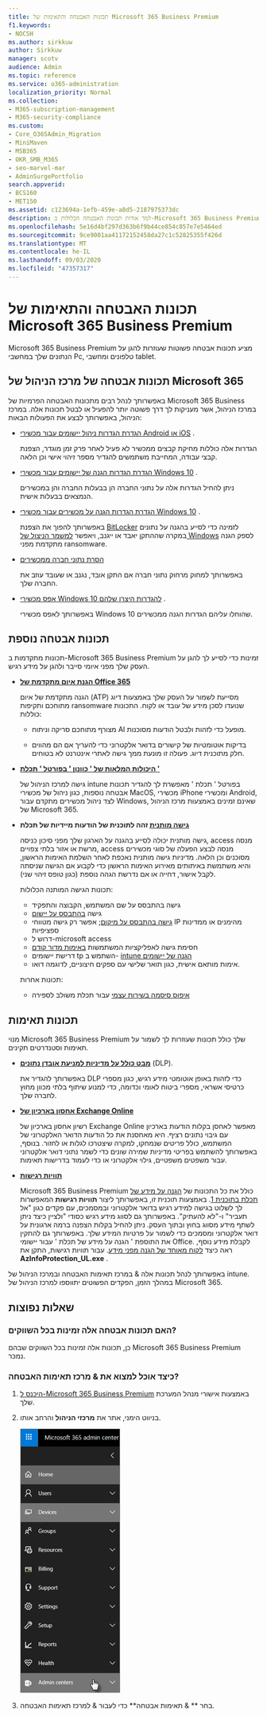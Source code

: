 ```yaml
---
title: תכונות האבטחה והתאימות של Microsoft 365 Business Premium
f1.keywords:
- NOCSH
ms.author: sirkkuw
author: Sirkkuw
manager: scotv
audience: Admin
ms.topic: reference
ms.service: o365-administration
localization_priority: Normal
ms.collection:
- M365-subscription-management
- M365-security-compliance
ms.custom:
- Core_O365Admin_Migration
- MiniMaven
- MSB365
- OKR_SMB_M365
- seo-marvel-mar
- AdminSurgePortfolio
search.appverid:
- BCS160
- MET150
ms.assetid: c123694a-1efb-459e-a8d5-2187975373dc
description: למד אודות תכונות האבטחה הכלולות ב-Microsoft 365 Business Premium כדי לסייע בהגנה על הנתונים שלך במחשבי Pc, טלפונים ומחשבי tablet.
ms.openlocfilehash: 5e16d4bf297d363b6f9b44ce854c857e7e5464ed
ms.sourcegitcommit: 9ce9001aa41172152458da27c1c52825355f426d
ms.translationtype: MT
ms.contentlocale: he-IL
ms.lasthandoff: 09/03/2020
ms.locfileid: "47357317"
---
```

# <a name="microsoft-365-business-premium-security-and-compliance-features"></a>תכונות האבטחה והתאימות של Microsoft 365 Business Premium

Microsoft 365 Business Premium מציע תכונות אבטחה פשוטות שעוזרות להגן על הנתונים שלך במחשבי Pc, טלפונים ומחשבי tablet.
    
## <a name="microsoft-365-admin-center-security-features"></a>תכונות אבטחה של מרכז הניהול של Microsoft 365

באפשרותך לנהל רבים מתכונות האבטחה הפרמיות של Microsoft 365 Business במרכז הניהול, אשר מעניקות לך דרך פשוטה יותר להפעיל או לבטל תכונות אלה. במרכז הניהול, באפשרותך לבצע את הפעולות הבאות:
  
- [הגדרת הגדרות ניהול יישומים עבור מכשירי Android או iOS](app-protection-settings-for-android-and-ios.md) . 
    
    הגדרות אלה כוללות מחיקת קבצים ממכשיר לא פעיל לאחר פרק זמן מוגדר, הצפנת קבצי עבודה, המחייבת משתמשים להגדיר מספר זיהוי אישי וכן הלאה.
    
- [הגדרת הגדרות הגנה של יישומים עבור מכשירי Windows 10](protection-settings-for-windows-10-devices.md) . 
    
    ניתן להחיל הגדרות אלה על נתוני החברה הן בבעלות החברה והן במכשירים הנמצאים בבעלות אישית.
    
- [הגדרת הגדרות הגנה על מכשירים עבור מכשירי Windows 10](protection-settings-for-windows-10-pcs.md) . 
    
    באפשרותך להפוך את הצפנת [BitLocker](https://go.microsoft.com/fwlink/p/?linkid=871405) לזמינה כדי לסייע בהגנה על נתונים במקרה שההתקן יאבד או ייגנב, ויאפשר [למשמר הניצול של Windows](https://docs.microsoft.com/windows/security/threat-protection/microsoft-defender-atp/enable-exploit-protection) לספק הגנה מתקדמת מפני ransomware. 
    
- [הסרת נתוני חברה ממכשירים](remove-company-data.md)
    
    באפשרותך למחוק מרחוק נתוני חברה אם התקן אובד, נגנב או שעובד עוזב את החברה שלך.
    
- [אפס מכשירי Windows 10 להגדרות היצרן שלהם](reset-devices-to-factory-settings.md) . 
    
    באפשרותך לאפס מכשירי Windows 10 שהוחלו עליהם הגדרות הגנה ממכשירים.
    
## <a name="additional-security-features"></a>תכונות אבטחה נוספת 

תכונות מתקדמות ב-Microsoft 365 Business Premium זמינות כדי לסייע לך להגן על העסק שלך מפני איומי סייבר ולהגן על מידע רגיש.
  
- **[הגנת איום מתקדמת של Office 365](https://docs.microsoft.com/microsoft-365/security/office-365-security/office-365-atp)**
    
    הגנה מתקדמת של איום (ATP) מסייעת לשמור על העסק שלך באמצעות דיוג מתוחכם ותקיפות ransomware שנועדו לסכן מידע של עובד או לקוח. התכונות כוללות:
    
  - מצורף מתוחכם סריקה וניתוח AI מופעל כדי לזהות ולבטל הודעות מסוכנות.
    
  - בדיקות אוטומטיות של קישורים בדואר אלקטרוני כדי להעריך אם הם מהווים חלק מתוכנית דיוג. פעולה זו מונעת ממך גישה לאתרי אינטרנט לא בטוחים.

- **[היכולות המלאות של ' כוונון ' בפורטל ' תכלת '](https://go.microsoft.com/fwlink/p/?linkid=871403)**
    
    גישה למרכז הניהול של intune בפורטל ' תכלת ' מאפשרת לך להגדיר תכונות אבטחה נוספות, כגון ניהול של מכשירי MacOS, מכשירי iPhone ומכשירי Android, לצד ניהול מכשירים מתקדם עבור Windows, שאינם זמינים באמצעות מרכז הניהול של Microsoft 365.
- **[גישה מותנית](https://docs.microsoft.com/azure/active-directory/conditional-access/overview) זהה לתוכנית של הודעות מיידיות של תכלת**


    גישה מותנית יכולה לסייע בהגנה על הארגון שלך מפני סיכון כניסה, access מנסה מרשת או אזור בלתי צפויים, access מנסה לבצע הפעלה של סוגי מכשירים מסוכנים וכן הלאה. מדיניות גישה מותנית נאכפת לאחר השלמת האימות הראשון, והיא משתמשת באיתותים מאירוע האימות הראשון כדי לקבוע אם הגישה שניסתה לקבל אישור, דחייה או אם נדרשת הגהה נוספת (כגון טופס זיהוי שני).

    תכונות הגישה המותנה הכלולות:

    - גישה בהתבסס על שם המשתמש, הקבוצה והתפקיד
    - גישה [בהתבסס על יישום](https://docs.microsoft.com/azure/active-directory/conditional-access/app-based-conditional-access) 
    - [גישה בהתבסס על מיקום](https://docs.microsoft.com/azure/active-directory/authentication/howto-registration-mfa-sspr-combined#conditional-access-policies-for-combined-registration);  אפשר רק גישה מטווחי IP מהימנים או ממדינות ספציפיות 
    - דרוש ל-microsoft access
    - חסימת גישה לאפליקציות המשתמשות [באימות מדור קודם](https://docs.microsoft.com/azure/active-directory/conditional-access/block-legacy-authentication)
    - דרישת יישומים tp השתמש ב- [intune הגנה של יישומים](https://docs.microsoft.com/azure/active-directory/conditional-access/app-protection-based-conditional-access)
    - אימות מותאם אישית, כגון תואר שלישי עם ספקים חיצוניים, לדוגמה דואו.
   
    תכונות אחרות:
    - [איפוס סיסמה בשירות עצמי](https://docs.microsoft.com/azure/active-directory/authentication/concept-sspr-customization) עבור תכלת משולב לספירה
    
## <a name="compliance-features"></a>תכונות תאימות

מנוי Microsoft 365 Business Premium שלך כולל תכונות שעוזרות לך לשמור על תאימות וסטנדרטים תקינים.

- **[מבט כולל על מדיניות למניעת אובדן נתונים](https://docs.microsoft.com/microsoft-365/compliance/data-loss-prevention-policies)** (DLP). 
    
    באפשרותך להגדיר את DLP כדי לזהות באופן אוטומטי מידע רגיש, כגון מספרי כרטיסי אשראי, מספרי ביטוח לאומי וכדומה, כדי למנוע שיתוף בלתי מכוון מחוץ לחברה שלך.
    
- **[אחסון בארכיון של Exchange Online](https://products.office.com/exchange/microsoft-exchange-online-archiving-email)**
    
    רשיון אחסון בארכיון של Exchange Online מאפשר לאחסן בקלות הודעות בארכיון עם גיבוי נתונים רציף. היא מאחסנת את כל הודעות הדואר האלקטרוני של המשתמש, כולל פריטים שנמחקו, למקרה שיצטרכו לגלות או לחזור. בנוסף, באפשרותך להשתמש בפריטי מדיניות שמירה שונים כדי לשמר נתוני דואר אלקטרוני עבור משפטים משפטיים, גילוי אלקטרוני או כדי לעמוד בדרישות תאימות.
    
- **[תוויות רגישות](https://docs.microsoft.com/microsoft-365/compliance/sensitivity-labels)**

   Microsoft 365 Business Premium כולל את כל התכונות של [הגנה על מידע של תכלת בתוכנית 1](https://go.microsoft.com/fwlink/p/?linkid=871407). באמצעות תוכנית זו, באפשרותך ליצור **תוויות רגישות** המאפשרות לך לשלוט בגישה למידע רגיש בדואר אלקטרוני ובמסמכים, עם פקדים כגון "אל תעביר" ו-"לא להעתיק". באפשרותך גם לסווג מידע רגיש כסודי "ולציין כיצד ניתן לשתף מידע מסווג בחוץ ובתוך העסק. ניתן להחיל בקלות הצפנה ברמה ארגונית על דואר אלקטרוני ומסמכים כדי לשמור על פרטיות המידע שלך. באפשרותך גם להתקין את התוספת ' הגנה על מידע של תכלת ' עבור יישומי Office. לקבלת מידע נוסף, ראה כיצד [לקוח מאוחד של הגנה מפני מידע](https://docs.microsoft.com/azure/information-protection/rms-client/unifiedlabelingclient-version-release-history). עבור תוויות רגישות, התקן את **AzInfoProtection_UL.exe** .

באפשרותך לנהל תכונות אלה &amp; במרכז תאימות האבטחה ובמרכז הניהול של intune. במהלך הזמן, הפקדים הפשוטים יתווספו למרכז הניהול של Microsoft 365.
  
    
## <a name="faq"></a>שאלות נפוצות

 ### <a name="are-these-security-features-available-in-all-markets"></a>האם תכונות אבטחה אלה זמינות בכל השווקים?
  
כן, תכונות אלה זמינות בכל השווקים שבהם Microsoft 365 Business Premium נמכר.
  
### <a name="how-do-i-find-the-security-amp-compliance-center"></a>כיצד אוכל למצוא את &amp; מרכז תאימות האבטחה?
  
1. [היכנס ל-Microsoft 365 Business Premium](https://portal.microsoft.com/) באמצעות אישורי מנהל המערכת שלך. 
    
2. בניווט הימני, אתר את **מרכזי הניהול** והרחב אותו. 
    
    ![בניווט הימני במרכז הניהול של Microsoft 365, בחר מרכזי ניהול.](../media/fa4484f8-c637-45fd-a7bd-bdb3abfd6c03.png)
  
3. בחר ** &amp; תאימות אבטחה** כדי לעבור &amp; למרכז תאימות האבטחה.
